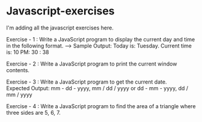 # Javascript-exercises
I'm adding all the javascript exercises here.

Exercise - 1 : Write a JavaScript program to display the current day and time in the following format. -->
        Sample Output: Today is: Tuesday.
        Current time is: 10 PM: 30 : 38

Exercise - 2 : Write a JavaScript program to print the current window contents.

Exercise - 3 : Write a JavaScript program to get the current date.  
        Expected Output:
        mm - dd - yyyy, mm / dd / yyyy or dd - mm - yyyy, dd / mm / yyyy

Exercise - 4 : Write a JavaScript program to find the area of a triangle where three sides are 5, 6, 7.  

